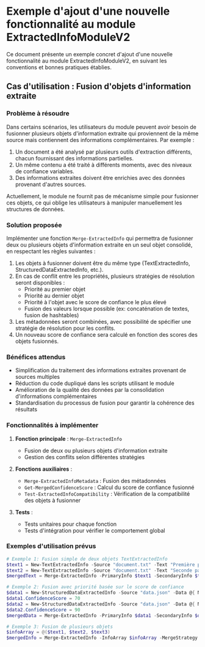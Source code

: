 # Exemple d'ajout d'une nouvelle fonctionnalité au module ExtractedInfoModuleV2

Ce document présente un exemple concret d'ajout d'une nouvelle fonctionnalité au module ExtractedInfoModuleV2, en suivant les conventions et bonnes pratiques établies.

## Cas d'utilisation : Fusion d'objets d'information extraite

### Problème à résoudre

Dans certains scénarios, les utilisateurs du module peuvent avoir besoin de fusionner plusieurs objets d'information extraite qui proviennent de la même source mais contiennent des informations complémentaires. Par exemple :

1. Un document a été analysé par plusieurs outils d'extraction différents, chacun fournissant des informations partielles.
2. Un même contenu a été traité à différents moments, avec des niveaux de confiance variables.
3. Des informations extraites doivent être enrichies avec des données provenant d'autres sources.

Actuellement, le module ne fournit pas de mécanisme simple pour fusionner ces objets, ce qui oblige les utilisateurs à manipuler manuellement les structures de données.

### Solution proposée

Implémenter une fonction `Merge-ExtractedInfo` qui permettra de fusionner deux ou plusieurs objets d'information extraite en un seul objet consolidé, en respectant les règles suivantes :

1. Les objets à fusionner doivent être du même type (TextExtractedInfo, StructuredDataExtractedInfo, etc.).
2. En cas de conflit entre les propriétés, plusieurs stratégies de résolution seront disponibles :
   - Priorité au premier objet
   - Priorité au dernier objet
   - Priorité à l'objet avec le score de confiance le plus élevé
   - Fusion des valeurs lorsque possible (ex: concaténation de textes, fusion de hashtables)
3. Les métadonnées seront combinées, avec possibilité de spécifier une stratégie de résolution pour les conflits.
4. Un nouveau score de confiance sera calculé en fonction des scores des objets fusionnés.

### Bénéfices attendus

- Simplification du traitement des informations extraites provenant de sources multiples
- Réduction du code dupliqué dans les scripts utilisant le module
- Amélioration de la qualité des données par la consolidation d'informations complémentaires
- Standardisation du processus de fusion pour garantir la cohérence des résultats

### Fonctionnalités à implémenter

1. **Fonction principale** : `Merge-ExtractedInfo`
   - Fusion de deux ou plusieurs objets d'information extraite
   - Gestion des conflits selon différentes stratégies

2. **Fonctions auxiliaires** :
   - `Merge-ExtractedInfoMetadata` : Fusion des métadonnées
   - `Get-MergedConfidenceScore` : Calcul du score de confiance fusionné
   - `Test-ExtractedInfoCompatibility` : Vérification de la compatibilité des objets à fusionner

3. **Tests** :
   - Tests unitaires pour chaque fonction
   - Tests d'intégration pour vérifier le comportement global

### Exemples d'utilisation prévus

```powershell
# Exemple 1: Fusion simple de deux objets TextExtractedInfo
$text1 = New-TextExtractedInfo -Source "document.txt" -Text "Première partie du texte." -Language "fr"
$text2 = New-TextExtractedInfo -Source "document.txt" -Text "Seconde partie du texte." -Language "fr"
$mergedText = Merge-ExtractedInfo -PrimaryInfo $text1 -SecondaryInfo $text2 -MergeStrategy "Combine"

# Exemple 2: Fusion avec priorité basée sur le score de confiance
$data1 = New-StructuredDataExtractedInfo -Source "data.json" -Data @{ Name = "John"; Age = 30 } -DataFormat "Hashtable"
$data1.ConfidenceScore = 70
$data2 = New-StructuredDataExtractedInfo -Source "data.json" -Data @{ Name = "John Doe"; Email = "john@example.com" } -DataFormat "Hashtable"
$data2.ConfidenceScore = 90
$mergedData = Merge-ExtractedInfo -PrimaryInfo $data1 -SecondaryInfo $data2 -MergeStrategy "HighestConfidence"

# Exemple 3: Fusion de plusieurs objets
$infoArray = @($text1, $text2, $text3)
$mergedInfo = Merge-ExtractedInfo -InfoArray $infoArray -MergeStrategy "LastWins"
```
